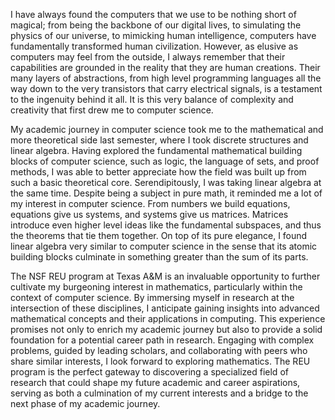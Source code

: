 I have always found the computers that we use to be nothing short of magical; from being the backbone of our digital lives, to simulating the physics of our universe, to mimicking human intelligence, computers have fundamentally transformed human civilization. However, as elusive as computers may feel from the outside, I always remember that their capabilities are grounded in the reality that they are human creations. Their many layers of abstractions, from high level programming languages all the way down to the very transistors that carry electrical signals, is a testament to the ingenuity behind it all. It is this very balance of complexity and creativity that first drew me to computer science.

My academic journey in computer science took me to the mathematical and more theoretical side last semester, where I took discrete structures and linear algebra. Having explored the fundamental mathematical building blocks of computer science, such as logic, the language of sets, and proof methods, I was able to better appreciate how the field was built up from such a basic theoretical core. Serendipitously, I was taking linear algebra at the same time. Despite being a subject in pure math, it reminded me a lot of my interest in computer science. From numbers we build equations, equations give us systems, and systems give us matrices. Matrices introduce even higher level ideas like the fundamental subspaces, and thus the theorems that tie them together. On top of its pure elegance, I found linear algebra very similar to computer science in the sense that its atomic building blocks culminate in something greater than the sum of its parts. 

The NSF REU program at Texas A&M is an invaluable opportunity to further cultivate my burgeoning interest in mathematics, particularly within the context of computer science. By immersing myself in research at the intersection of these disciplines, I anticipate gaining insights into advanced mathematical concepts and their applications in computing. This experience promises not only to enrich my academic journey but also to provide a solid foundation for a potential career path in research. Engaging with complex problems, guided by leading scholars, and collaborating with peers who share similar interests, I look forward to exploring mathematics. The REU program is the perfect gateway to discovering a specialized field of research that could shape my future academic and career aspirations, serving as both a culmination of my current interests and a bridge to the next phase of my academic journey.